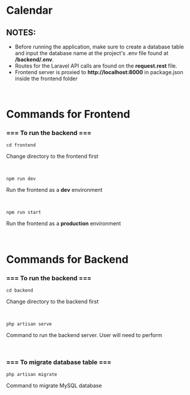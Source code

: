 # Calendar

## NOTES:
- Before running the application, make sure to create a database table and input the database name at the project's .env file found at <strong> /backend/.env</strong>. 
- Routes for the Laravel API calls are found on the <strong>request.rest</strong> file.
- Frontend server is proxied to <strong>http://localhost:8000</strong> in package.json inside the frontend folder

<br>

# Commands for Frontend
### === To run the backend ===

    cd frontend
Change directory to the frontend first

<br>

    npm run dev
Run the frontend as a <strong>dev</strong> environment

<br>

    npm run start
Run the frontend as a <strong>production</strong> environment

<br>

# Commands for Backend

### === To run the backend ===
    
    cd backend
Change directory to the backend first

<br>

    php artisan serve
Command to run the backend server. User will need to perform

<br>

### === To migrate database table ===
    php artisan migrate
Command to migrate MySQL database